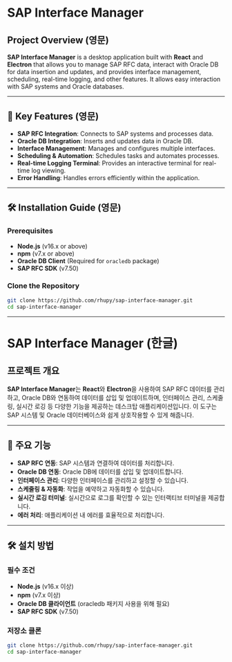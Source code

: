 # SAP Interface Manager

## Project Overview (영문)

**SAP Interface Manager** is a desktop application built with **React** and **Electron** that allows you to manage SAP RFC data, interact with Oracle DB for data insertion and updates, and provides interface management, scheduling, real-time logging, and other features. It allows easy interaction with SAP systems and Oracle databases.

---

## 🚀 Key Features (영문)

- **SAP RFC Integration**: Connects to SAP systems and processes data.
- **Oracle DB Integration**: Inserts and updates data in Oracle DB.
- **Interface Management**: Manages and configures multiple interfaces.
- **Scheduling & Automation**: Schedules tasks and automates processes.
- **Real-time Logging Terminal**: Provides an interactive terminal for real-time log viewing.
- **Error Handling**: Handles errors efficiently within the application.

---

## 🛠️ Installation Guide (영문)

### Prerequisites

- **Node.js** (v16.x or above)
- **npm** (v7.x or above)
- **Oracle DB Client** (Required for `oracledb` package)
- **SAP RFC SDK** (v7.50)

### Clone the Repository

```bash
git clone https://github.com/rhupy/sap-interface-manager.git
cd sap-interface-manager
```

---

# SAP Interface Manager (한글)

## 프로젝트 개요
**SAP Interface Manager**는 **React**와 **Electron**을 사용하여 SAP RFC 데이터를 관리하고, Oracle DB와 연동하여 데이터를 삽입 및 업데이트하며, 인터페이스 관리, 스케줄링, 실시간 로깅 등 다양한 기능을 제공하는 데스크탑 애플리케이션입니다. 이 도구는 SAP 시스템 및 Oracle 데이터베이스와 쉽게 상호작용할 수 있게 해줍니다.

---

## 🚀 주요 기능
- **SAP RFC 연동**: SAP 시스템과 연결하여 데이터를 처리합니다.
- **Oracle DB 연동**: Oracle DB에 데이터를 삽입 및 업데이트합니다.
- **인터페이스 관리**: 다양한 인터페이스를 관리하고 설정할 수 있습니다.
- **스케줄링 & 자동화**: 작업을 예약하고 자동화할 수 있습니다.
- **실시간 로깅 터미널**: 실시간으로 로그를 확인할 수 있는 인터랙티브 터미널을 제공합니다.
- **에러 처리**: 애플리케이션 내 에러를 효율적으로 처리합니다.

---

## 🛠️ 설치 방법

### 필수 조건

- **Node.js** (v16.x 이상)
- **npm** (v7.x 이상)
- **Oracle DB 클라이언트** (oracledb 패키지 사용을 위해 필요)
- **SAP RFC SDK** (v7.50)
  
### 저장소 클론

```bash
git clone https://github.com/rhupy/sap-interface-manager.git
cd sap-interface-manager

